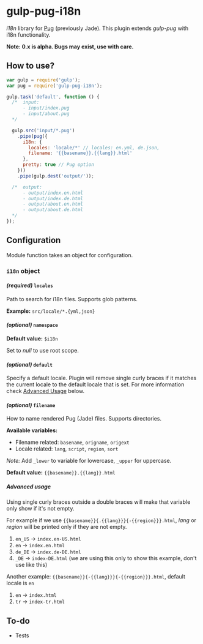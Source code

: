 # gulp-pug-i18n

*i18n* library for [Pug](https://github.com/pugjs/pug) (previously Jade). This plugin extends *gulp-pug* with i18n functionality.

**Note: 0.x is alpha. Bugs may exist, use with care.**

## How to use?

```js
var gulp = require('gulp');
var pug = require('gulp-pug-i18n');

gulp.task('default', function () {
  /*  input:
      - input/index.pug
      - input/about.pug
  */

  gulp.src('input/*.pug')
    .pipe(pug({
      i18n: {
        locales: 'locale/*' // locales: en.yml, de.json,
        filename: '{{basename}}.{{lang}}.html'
      },
      pretty: true // Pug option
    }))
    .pipe(gulp.dest('output/'));

  /*  output:
      - output/index.en.html
      - output/index.de.html
      - output/about.en.html
      - output/about.de.html
  */
});
```

## Configuration

Module function takes an object for configuration.

### `i18n` object

#### *(required)* `locales`

Path to search for i18n files. Supports glob patterns.

**Example:** `src/locale/*.{yml,json}`

#### *(optional)* `namespace`

**Default value:** `$i18n`

Set to *null* to use root scope.

#### *(optional)* `default`

Specify a default locale.
Plugin will remove single curly braces if it matches the current locale to the default locale that is set.
For more information check [Advanced Usage](#advanced-usage) below.

#### *(optional)* `filename`

How to name rendered Pug (Jade) files. Supports directories.

**Available variables:**

* Filename related: `basename`, `origname`, `origext`
* Locale related: `lang`, `script`, `region`, `sort`

*Note:* Add `_lower` to variable for lowercase, `_upper` for uppercase.

**Default value:** `{{basename}}.{{lang}}.html`

##### Advanced usage

Using single curly braces outside a double braces will make that variable only show if it's not empty.

For example if we use `{{basename}}{.{{lang}}}{-{{region}}}.html`, *lang* or *region* will be printed only if they are not empty.

1. `en_US` → `index.en-US.html`
1. `en` → `index.en.html`
1. `de_DE` → `index.de-DE.html`
1. `_DE` → `index-DE.html` (we are using this only to show this example, don't use like this)

Another example: `{{basename}}{-{{lang}}}{-{{region}}}.html`, default locale is `en`

1. `en` → `index.html`
1. `tr` → `index-tr.html`

## To-do

* Tests
